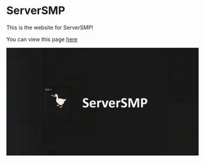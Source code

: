 # ServerSMP

This is the website for ServerSMP!

You can view this page [here](https://serversmp.xyz)

![banner](https://github.com/Prince527GitHub/ServerSMP/blob/ServerSMP-Web/assets/banner-smp.png?raw=true)

